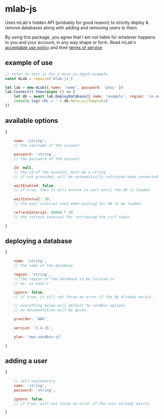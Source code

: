 # mlab-js

Uses mLab's hidden API (probably for good reason) to strictly deploy & remove databases along with adding and removing users to them.

By using this package, you agree that I am not liable for whatever happens to you and your account, in any way shape or form. Read mLab's [acceptable use policy](https://mlab.com/company/legal/aup/) and their [terms of service](https://mlab.com/company/legal/tos/)

## example of use
```js
// refer to test.js for a more in-depth example
const mLab = require('mlab-js')

let lab = new mLab({ name: 'name', password: 'pass' })
lab.Connect().then(async () => {
    let db = await lab.DeployDatabase({ name: 'example', region: 'us-east-1' })
    console.log('URL = ' + db.Meta.uriTemplate)
})
```

## available options
```js
{
    
    name: 'string',
    // the username of the account

    password: 'string',
    // the password of the account

    Id: null,
    // the id of the account, must be a string
    // if not provided, will be automatically retrieved when connected

    waitEnabled: false,
    // if true, then it will ensure to wait until the db is loaded
    
    waitInterval: 30,
    // the wait interval used when waiting for db to be loaded

    refreshInterval: 60000 * 30
    // the refresh interval for retrieving the csrf token

}
```

## deploying a database
```js
{

    name: 'string',
    // the name of the database

    region: 'string',
    // the region of the database to be located in
    // ex. us-east-1

    ignore: false,
    // if true, it will not throw an error if the db already exists.

    // everything below will default to sandbox options
    // no documentation will be given.

    provider: 'AWS',
    
    version: '3.4.15',

    plan: 'aws-sandbox-v2'

}
```

## adding a user
```js
{
    
    // self explanatory
    name: 'string',
    password: 'string',

    ignore: false,
    // if true, will not throw an error if the user already exists

}
```


